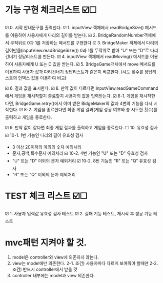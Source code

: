 # 기능 구현 체크리스트 ☑️☐
☑️ 0. 시작 안내문구를 출력한다.
☑️ 1. inputView 객체에서 readBridgeSize() 메서드를 이용하여 사용자에게 다리의 길이를 받는다.
☑️ 2. BridgeRandomNumber객체에서 무작위로 0과 1를 저장하는 메서드를 구현한다
☑️ 3. BridgeMaker 객체에서 다리의 길이만큼(inputView.readBridgeSize()) 0과 1를 무작위로 받아 "U" 또는 "D"로 다리건너기 정답리스트를 만든다.
☑️ 4. inputView 객체에서 readMoving() 메서드를 이용하여 사용자에게 U 또는 D 값을 받는다.
☑️ 5. BridgeGame객체에서 move 메서드를 이용하여 사용자 값과 다리건너기 정답리스트가 같은지 비교한다. (시도 횟수를 정답리스트의 인덱스 값을 이용하여 비교)

☑️ 6. 결과 값을 표시한다.
☑️ 8. 만약 값이 다르다면 inputView.readGameCommand에서 게임을 재시작할지 종료할지 사용자의 값을 입력받는다.
☑️ 8-1. 게임을 재시작한다면, BridgeGame.retry()에서 이미 받은 BidgeMaker의 값과 4번의 기능을 다시 시작한다.
☑️ 8-2. 게임을 종료한다면 최종 게임 결과(게임 성공 여부와 총 시도한 횟수)를 출력하고 게임을 종료한다.

☑️ 9. 만약 값이 같다면 최종 게임 결과를 출력하고 게임을 종료한다.
☐ 10. 유효성 검사
☑️ 10-1. 1번 기능인 다리의 길이 유효성 검사
- 3 이상 20이하의 이외의 숫자 예외처리
- 문자,공백,특수문자 예외처리
☑️ 10-2. 4번 기능인 "U" 또는 "D" 유효성 검사
- "U" 또는 "D" 이외의 문자 예외처리
☑️ 10-2. 8번 기능인 "R" 또는 "Q" 유효성 검사
- "R" 또는 "Q" 이외의 문자 예외처리

# TEST 체크 리스트 ☑️☐

☑️ 1. 사용자 입력값 유효성 검사 테스트
☑️ 2. 실패 기능 테스트, 재시작 후 성공 기능 테스트




# mvc패턴 지켜야 할 것.
1. model은 controller와 view에 의존하지 않는다.
2. view는 model에만 의존한다.
2-1. 조건) 사용자마다 다르게 보여줘야 할때만
2-2. 조건) 반드시 controller에서 받을 것
3. controller 내부에는 model과 view 의존한다.



